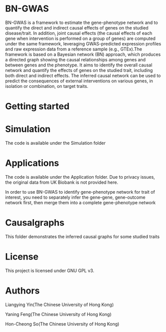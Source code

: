 # BN-GWAS
BN-GWAS is a framework to estimate the gene-phenotype network and to quantify the direct and indirect causal effects of genes on the studied disease/trait. In addition, joint causal effects (the causal effects of each gene when intervention is performed on a group of genes) are computed under the same framework, leveraging GWAS-predicted expression profiles and raw expression data from a reference sample (e.g., GTEx).The framework is based on a Bayesian network (BN) approach, which produces a directed graph showing the causal relationships among genes and between genes and the phenotype. It aims to identify the overall causal network and quantify the effects of genes on the studied trait, including both direct and indirect effects. The inferred causal network can be used to predict the consequences of external interventions on various genes, in isolation or combination, on target traits. 


# Getting started 
# Simulation
The code is available under the Simulation folder

# Applications
The code is available under the Application folder. Due to privacy issues, the original data from UK Biobank is not provided here.

In order to use BN-GWAS to identify gene-phenotype network for trait of interest, you need to separately infer the gene-gene, gene-outcome network first, then merge them into a complete gene-phenotype network

# Causalgraphs
This folder demonstrates the inferred causal graphs for some studied traits

# License
This project is licensed under GNU GPL v3.

# Authors
Liangying Yin(The Chinese University of Hong Kong)

Yaning Feng(The Chinese University of Hong Kong)

Hon-Cheong So(The Chinese University of Hong Kong)
